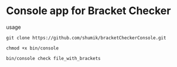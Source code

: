 Console app for Bracket Checker
===

usage

    git clone https://github.com/shumik/bracketCheckerConsole.git
    
    chmod +x bin/console
    
    bin/console check file_with_brackets